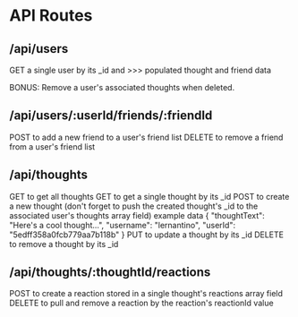 # API Routes
## /api/users
<!-- DONE - GET all users -->
GET a single user by its _id and >>> populated thought and friend data
<!-- DONE - POST a new user
DONE - PUT to update a user by its _id
DONE: DELETE to remove user by its _id -->
BONUS: Remove a user's associated thoughts when deleted.

## /api/users/:userId/friends/:friendId
POST to add a new friend to a user's friend list
DELETE to remove a friend from a user's friend list

## /api/thoughts
GET to get all thoughts
GET to get a single thought by its _id
POST to create a new thought (don't forget to push the created thought's _id to the associated user's thoughts array field)
example data
{
  "thoughtText": "Here's a cool thought...",
  "username": "lernantino",
  "userId": "5edff358a0fcb779aa7b118b"
}
PUT to update a thought by its _id
DELETE to remove a thought by its _id

## /api/thoughts/:thoughtId/reactions
POST to create a reaction stored in a single thought's reactions array field
DELETE to pull and remove a reaction by the reaction's reactionId value